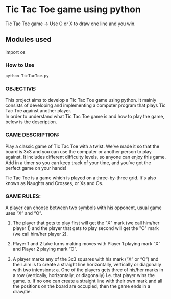 
# Tic Tac Toe game using python

Tic Tac Toe game -> Use O or X to draw one line and you win.

## Modules used
import os

### How to Use

```bash
python TicTacToe.py
```

### OBJECTIVE:
This project aims to develop a Tic Tac Toe game using python. It mainly consists of developing and implementing a computer program that plays Tic Tac Toe against another player.<br/>
In order to understand what Tic Tac Toe game is and how to play the game, below is the description.

### GAME DESCRIPTION:
Play a classic game of Tic Tac Toe with a twist. We've made it so that the board is 3x3 and you can use the computer or another person to play against. It includes different difficulty levels, so anyone can enjoy this game. Add in a timer so you can keep track of your time, and you've got the perfect game on your hands!

Tic Tac Toe is a game which is played on a three-by-three grid. It's also known as Naughts and Crosses, or Xs and Os.

### GAME RULES:
A player can choose between two symbols with his opponent, usual game uses “X” and “O”. 
1.	The player that gets to play first will get the "X" mark (we call him/her player 1) and the player that gets to play second will get the "O" mark (we call him/her player 2).

2.	Player 1 and 2 take turns making moves with Player 1 playing mark “X” and Player 2 playing mark “O”.
3.	A player marks any of the 3x3 squares with his mark (“X” or “O”) and their aim is to create a straight line horizontally, vertically or diagonally with two intensions:
a. One of the players gets three of his/her marks in a row (vertically, horizontally, or diagonally) i.e. that player wins the game.
b. If no one can create a straight line with their own mark and all the positions on the board are occupied, then the game ends in a draw/tie.


